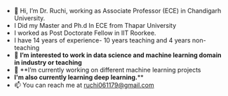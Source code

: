 - 👋 Hi, I’m Dr. Ruchi, working as Associate Professor (ECE) in Chandigarh University.
- I Did my Master and Ph.d In ECE from Thapar University
- I worked as Post Doctorate Fellow in IIT Roorkee.
- I have 14 years of experience- 10 years teaching and 4 years non-teaching
- 👀 **I’m interested to work in data science and machine learning domain** **in industry or teaching**
- 🌱 **I’m currently working on different machine learning projects
- **I'm also currently learning deep learning.**** 
- 📫 You can reach me at ruchi061179@gmail.com

<!---
RuchiGahley/RuchiGahley is a ✨ special ✨ repository because its `README.md` (this file) appears on your GitHub profile.
You can click the Preview link to take a look at your changes.
--->
